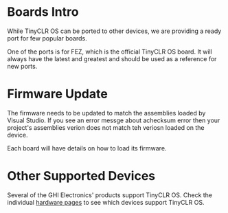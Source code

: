 # Boards Intro

While TinyCLR OS can be ported to other devices, we are providing a ready port for few popular boards.

One of the ports is for FEZ, which is the official TinyCLR OS board. It will always have the latest and greatest and should be used as a reference for new ports.

# Firmware Update
The firmware needs to be updated to match the assemblies loaded by Visual Studio. If you see an error messge about achecksum error then your project's assemblies verion does not match teh veriosn loaded on the device.

Each board will have details on how to load its firmware.

# Other Supported Devices
Several of the GHI Electronics' products support TinyCLR OS. Check the individual [hardware pages](hardware/intro.html) to see which devices support TinyCLR OS.  
